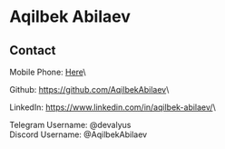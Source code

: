 # Aqilbek Abilaev

## Contact
Mobile Phone: [Here](+998932005056)\

Github: <https://github.com/AqilbekAbilaev>\

LinkedIn: <https://www.linkedin.com/in/aqilbek-abilaev/>\

Telegram Username: @devalyus\
Discord Username: @AqilbekAbilaev